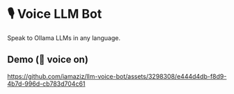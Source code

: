 # 🎙️ Voice LLM Bot

Speak to Ollama LLMs in any language.

## Demo (📢 voice on)



https://github.com/iamaziz/llm-voice-bot/assets/3298308/e444d4db-f8d9-4b7d-996d-cb783d704c61

